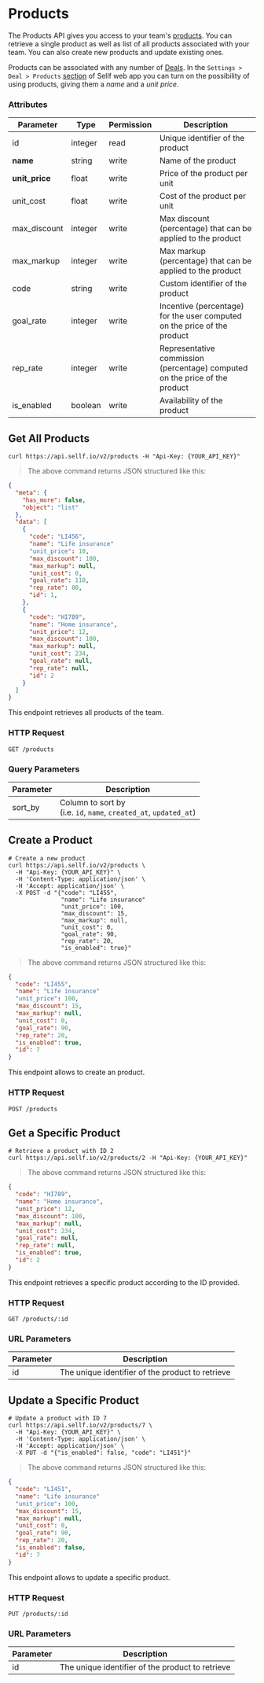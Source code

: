 # <a name="products"></a>Products

The Products API gives you access to your team's [products](https://app.sellf.io/settings/products). You can retrieve a single product as well as list of all products associated with your team. You can also create new products and update existing ones.

Products can be associated with any number of [Deals](#deals). In the `Settings > Deal > Products` [section](https://app.sellf.io/settings/products) of Sellf web app you can turn on the possibility of using products, giving them a *name* and a *unit price*.

### Attributes

Parameter | Type | Permission | Description
--------- | ------- | ------- | -----------
id | integer | read | Unique identifier of the product
**name** | string | write | Name of the product
**unit_price** | float | write | Price of the product per unit
unit_cost | float | write | Cost of the product per unit
max_discount | integer | write | Max discount (percentage) that can be applied to the product
max_markup | integer | write | Max markup (percentage) that can be applied to the product
code | string | write | Custom identifier of the product
goal_rate | integer | write | Incentive (percentage) for the user computed on the price of the product
rep_rate | integer | write | Representative commission (percentage) computed on the price of the product
is_enabled | boolean | write | Availability of the product




## Get All Products

```shell
curl https://api.sellf.io/v2/products -H "Api-Key: {YOUR_API_KEY}"
```

> The above command returns JSON structured like this:

```json
{
  "meta": {
    "has_more": false,
    "object": "list"
  },
  "data": [
    {
      "code": "LI456",
      "name": "Life insurance"
      "unit_price": 10,
      "max_discount": 100,
      "max_markup": null,
      "unit_cost": 0,
      "goal_rate": 110,
      "rep_rate": 80,
      "id": 1,
    },
    {
      "code": "HI789",
      "name": "Home insurance",
      "unit_price": 12,
      "max_discount": 100,
      "max_markup": null,
      "unit_cost": 234,
      "goal_rate": null,
      "rep_rate": null,
      "id": 2
    }
  ]
}
```

This endpoint retrieves all products of the team.

### HTTP Request

`GET /products`

### Query Parameters

Parameter | Description
--------- | -----------
sort_by | Column to sort by <br> (i.e. `id`, `name`, `created_at`, `updated_at`)




## Create a Product

```shell
# Create a new product
curl https://api.sellf.io/v2/products \
  -H "Api-Key: {YOUR_API_KEY}" \
  -H 'Content-Type: application/json' \
  -H 'Accept: application/json' \
  -X POST -d "{"code": "LI455",
               "name": "Life insurance"
               "unit_price": 100,
               "max_discount": 15,
               "max_markup": null,
               "unit_cost": 0,
               "goal_rate": 90,
               "rep_rate": 20,
               "is_enabled": true}"
```

> The above command returns JSON structured like this:

```json
{
  "code": "LI455",
  "name": "Life insurance"
  "unit_price": 100,
  "max_discount": 15,
  "max_markup": null,
  "unit_cost": 0,
  "goal_rate": 90,
  "rep_rate": 20,
  "is_enabled": true,
  "id": 7
}
```

This endpoint allows to create an product.

### HTTP Request

`POST /products`




## Get a Specific Product

```shell
# Retrieve a product with ID 2
curl https://api.sellf.io/v2/products/2 -H "Api-Key: {YOUR_API_KEY}"
```

> The above command returns JSON structured like this:

```json
{
  "code": "HI789",
  "name": "Home insurance",
  "unit_price": 12,
  "max_discount": 100,
  "max_markup": null,
  "unit_cost": 234,
  "goal_rate": null,
  "rep_rate": null,
  "is_enabled": true,
  "id": 2
}
```

This endpoint retrieves a specific product according to the ID provided.

### HTTP Request

`GET /products/:id`

### URL Parameters

Parameter | Description
--------- | -----------
id | The unique identifier of the product to retrieve




## Update a Specific Product

```shell
# Update a product with ID 7
curl https://api.sellf.io/v2/products/7 \
  -H "Api-Key: {YOUR_API_KEY}" \
  -H 'Content-Type: application/json' \
  -H 'Accept: application/json' \
  -X PUT -d "{"is_enabled": false, "code": "LI451"}"
```

> The above command returns JSON structured like this:

```json
{
  "code": "LI451",
  "name": "Life insurance"
  "unit_price": 100,
  "max_discount": 15,
  "max_markup": null,
  "unit_cost": 0,
  "goal_rate": 90,
  "rep_rate": 20,
  "is_enabled": false,
  "id": 7
}
```

This endpoint allows to update a specific product.

### HTTP Request

`PUT /products/:id`

### URL Parameters

Parameter | Description
--------- | -----------
id | The unique identifier of the product to retrieve